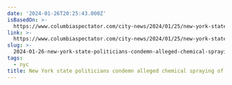 ```yaml
---
date: '2024-01-26T20:25:43.000Z'
isBasedOn: >-
  https://www.columbiaspectator.com/city-news/2024/01/25/new-york-state-politicians-condemn-alleged-chemical-spraying-of-protesters/
link: >-
  https://www.columbiaspectator.com/city-news/2024/01/25/new-york-state-politicians-condemn-alleged-chemical-spraying-of-protesters/
slug: >-
  2024-01-26-new-york-state-politicians-condemn-alleged-chemical-spraying-of-protesters
tags:
  - nyc
title: New York state politicians condemn alleged chemical spraying of protesters
---
```


